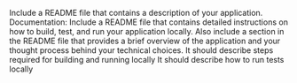 Include a README file that contains a description of your application.
Documentation: Include a README file that contains detailed instructions on how to build, test, and run your application locally. Also include a section in the README file that provides a brief overview of the application and your thought process behind your technical choices.
It should describe steps required for building and running locally
It should describe how to run tests locally